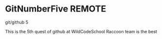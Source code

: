 # GitNumberFive REMOTE
git/github 5

This is the 5th quest of github at WildCodeSchool
Raccoon team is the best
